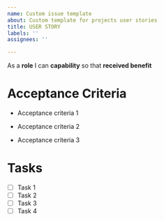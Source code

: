 ```yaml
---
name: Custom issue template
about: Custom template for projects user stories
title: USER STORY
labels: ''
assignees: ''

---
```


As a **role** I can **capability** so that **received benefit**


# Acceptance Criteria

- Acceptance criteria 1

- Acceptance criteria 2

- Acceptance criteria 3

# Tasks

- [ ] Task 1
- [ ] Task 2
- [ ] Task 3
- [ ] Task 4
